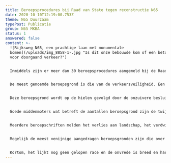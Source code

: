 ```yaml
---
title: Beroepsprocedures bij Raad van State tegen reconstructie N65
date: 2020-10-10T12:19:00.753Z
theme: N65 Duurzaam
typePost: Publicatie
group: N65 MKBA
status: 1
answered: false
content: >-
  ![Rijksweg N65, een prachtige laan met monumentale
  bomen](/uploads/img_8858-1-.jpg "Is dit onze bebouwde kom of een betongoot
  voor doorgaand verkeer?")


  Inmiddels zijn er meer dan 30 beroepsprocedures aangemeld bij de Raad van State. Deze procedures komen van inwoners, bedrijven en belangenorganisaties uit alle delen van onze gemeente. Alhoewel ieder beroep een eigen insteek heeft, zijn er duidelijk gemeenschappelijke beroepsgronden.


  De meest genoemde beroepsgrond is die van de verkeersveiligheid. Een groot aantal partijen betwijfelt of de beloofde veiligheid zal ontstaan voor het doorgaand verkeer. Bovendien vinden zij dat deze niet opweegt tegen de overduidelijke toegenomen onveiligheid binnen de bebouwde kom.


  Deze beroepsgrond wordt op de hielen gevolgd door de onzuivere besluitvorming, de afnemende leefbaarheid in ons dorp en de verminderde bereikbaarheid. Vooral de onzuivere besluitvorming is een grote bron van ergernis.


  Goede middenmoters wat betreft de aantallen beroepsgrond zijn de twijfels over de verbeterde oversteekbaarheid en verminderde geluidsoverlast.


  Meerdere beroepschriften melden het verlies aan landschap, het verdwijnen van talloze bomen en de hoge kosten voor onze gemeente. Kosten die ten laste zullen gaan van de financiering van andere belangrijke dorpsvoorzieningen.


  Mogelijk de meest venijnige aangedragen beroepsgronden zijn die over de luchtkwaliteit, de te hoge concentratie stikstof en de waterhuishouding. Hier gelden niet alleen nationale maar ook Europese regels die ook na een besluit van de Raad van State nog steeds van toepassing zijn.


  Kortom, het lijkt nog geen gelopen race en de onvrede is breed en hardnekkig. Het bestuur dat zonder degelijke argumentatie beroepsgronden van bewoners afwijst, versterkt de ergernis over de onzuivere besluitvorming.
---
```

